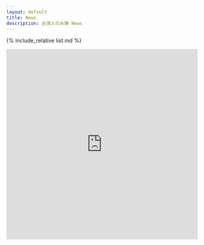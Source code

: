 ```yaml
---
layout: default
title: News
description: 台湾人の永琳 News
---
```


{% include_relative list.md %}

<iframe src="https://www.facebook.com/plugins/page.php?href=https%3A%2F%2Fwww.facebook.com%2FTaiwaneseEirin&tabs=timeline&width=277&height=271&small_header=true&adapt_container_width=true&hide_cover=true&show_facepile=true&appId" width="100%" height="500" style="border:none;overflow:hidden" scrolling="no" frameborder="0" allowfullscreen="true" allow="autoplay; clipboard-write; encrypted-media; picture-in-picture; web-share"></iframe>
